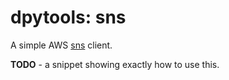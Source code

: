 # dpytools: sns

A simple AWS [sns](https://docs.aws.amazon.com/sdk-for-javascript/v2/developer-guide/sns-examples.html) client.

**TODO** - a snippet showing exactly how to use this.